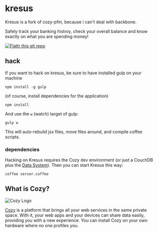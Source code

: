 # kresus

Kresus is a fork of cozy-pfm, because i can't deal with backbone.

Safely track your banking histroy, check your overall balance and know exactly on what you are spending money!

[![Flattr this git repo](http://api.flattr.com/button/flattr-badge-large.png)](https://flattr.com/submit/auto?user_id=bnj&url=https://github.com/bnjbvr/kresus&title=Kresus&language=&tags=github&category=software)

## hack

If you want to hack on kresus, be sure to have installed gulp on your
machine

```npm install -g gulp```

(of course, install dependencies for the application)

```npm install```

And use the `w` (watch) target of gulp:

```gulp w```

This will auto-rebuild jsx files, move files around, and compile coffee
scripts.

### dependencies

Hacking on Kresus requires the Cozy dev environment (or just a CouchDB plus the [Data System](https://github.com/mycozycloud/cozy-data-system)). Then you can start Kresus
this way:

    coffee server.coffee

## What is Cozy?

![Cozy Logo](https://raw.github.com/mycozycloud/cozy-setup/gh-pages/assets/images/happycloud.png)

[Cozy](http://cozy.io) is a platform that brings all your web services in the
same private space.  With it, your web apps and your devices can share data
easily, providing you with a new experience. You can install Cozy on your own
hardware where no one profiles you.

